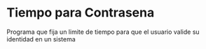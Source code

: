 # Tiempo para Contrasena
 Programa que fija un limite de tiempo para que el usuario valide su identidad en un sistema
